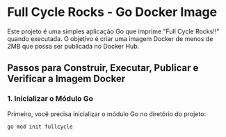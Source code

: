 # Full Cycle Rocks - Go Docker Image

Este projeto é uma simples aplicação Go que imprime "Full Cycle Rocks!!" quando executada. O objetivo é criar uma imagem Docker de menos de 2MB que possa ser publicada no Docker Hub.

## Passos para Construir, Executar, Publicar e Verificar a Imagem Docker

### 1. Inicializar o Módulo Go

Primeiro, você precisa inicializar o módulo Go no diretório do projeto:

```bash
go mod init fullcycle
